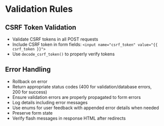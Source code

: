 # Validation Rules
## CSRF Token Validation
- Validate CSRF tokens in all POST requests
- Include CSRF token in form fields: `<input name="csrf_token" value="{{ csrf_token }}">`
- Use `decode_csrf_token()` to properly verify tokens

## Error Handling
- Rollback on error
- Return appropriate status codes (400 for validation/database errors, 200 for success)
- Ensure validation errors are properly propagated to form errors
- Log details including error messages
- Use enums for user feedback with appended error details when needed
- Preserve form state
- Verify flash messages in response HTML after redirects

